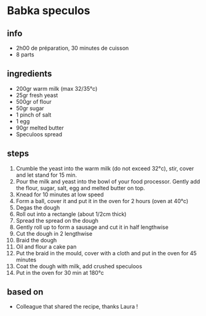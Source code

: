 # Babka speculos

## info  
* 2h00 de préparation, 30 minutes de cuisson
* 8 parts

## ingredients
* 200gr warm milk (max 32/35°c)
* 25gr fresh yeast
* 500gr of flour
* 50gr sugar
* 1 pinch of salt
* 1 egg
* 90gr melted butter
* Speculoos spread

## steps  
1. Crumble the yeast into the warm milk (do not exceed 32°c), stir, cover and let stand for 15 min.
2. Pour the milk and yeast into the bowl of your food processor. Gently add the flour, sugar, salt, egg and melted butter on top.
3. Knead for 10 minutes at low speed
4. Form a ball, cover it and put it in the oven for 2 hours (oven at 40°c)
5. Degas the dough
6. Roll out into a rectangle (about 1/2cm thick)
7. Spread the spread on the dough
8. Gently roll up to form a sausage and cut it in half lengthwise
9. Cut the dough in 2 lengthwise
10. Braid the dough
11. Oil and flour a cake pan
12. Put the braid in the mould, cover with a cloth and put in the oven for 45 minutes
13. Coat the dough with milk, add crushed speculoos
14. Put in the oven for 30 min at 180°c

## based on  
* Colleague that shared the recipe, thanks Laura !
